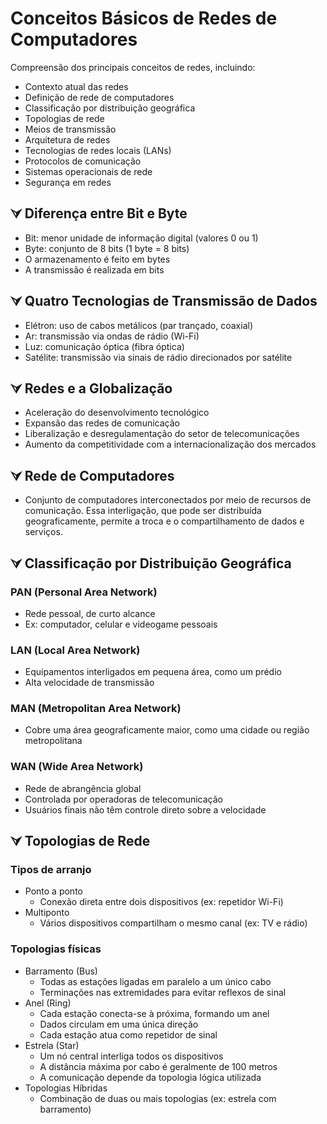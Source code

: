 # Conceitos Básicos de Redes de Computadores
Compreensão dos principais conceitos de redes, incluindo:
* Contexto atual das redes
* Definição de rede de computadores
* Classificação por distribuição geográfica
* Topologias de rede
* Meios de transmissão
* Arquitetura de redes
* Tecnologias de redes locais (LANs)
* Protocolos de comunicação
* Sistemas operacionais de rede
* Segurança em redes

## ⮛ Diferença entre Bit e Byte
* Bit: menor unidade de informação digital (valores 0 ou 1)
* Byte: conjunto de 8 bits (1 byte = 8 bits)
* O armazenamento é feito em bytes
* A transmissão é realizada em bits

## ⮛ Quatro Tecnologias de Transmissão de Dados
* Elétron: uso de cabos metálicos (par trançado, coaxial)
* Ar: transmissão via ondas de rádio (Wi-Fi)
* Luz: comunicação óptica (fibra óptica)
* Satélite: transmissão via sinais de rádio direcionados por satélite

## ⮛ Redes e a Globalização
* Aceleração do desenvolvimento tecnológico
* Expansão das redes de comunicação
* Liberalização e desregulamentação do setor de telecomunicações
* Aumento da competitividade com a internacionalização dos mercados

## ⮛ Rede de Computadores
* Conjunto de computadores interconectados por meio de recursos de comunicação. Essa interligação, que pode ser distribuída geograficamente, permite a troca e o compartilhamento de dados e serviços.

## ⮛ Classificação por Distribuição Geográfica
### PAN (Personal Area Network)
  * Rede pessoal, de curto alcance
  * Ex: computador, celular e videogame pessoais
### LAN (Local Area Network)
  * Equipamentos interligados em pequena área, como um prédio
  * Alta velocidade de transmissão
### MAN (Metropolitan Area Network)
  * Cobre uma área geograficamente maior, como uma cidade ou região metropolitana
### WAN (Wide Area Network)
  * Rede de abrangência global
  * Controlada por operadoras de telecomunicação
  * Usuários finais não têm controle direto sobre a velocidade
 
## ⮛ Topologias de Rede
### Tipos de arranjo
* Ponto a ponto
  * Conexão direta entre dois dispositivos (ex: repetidor Wi-Fi)
* Multiponto
  * Vários dispositivos compartilham o mesmo canal (ex: TV e rádio)
### Topologias físicas
* Barramento (Bus)
  * Todas as estações ligadas em paralelo a um único cabo
  * Terminações nas extremidades para evitar reflexos de sinal
* Anel (Ring)
  * Cada estação conecta-se à próxima, formando um anel
  * Dados circulam em uma única direção
  * Cada estação atua como repetidor de sinal
* Estrela (Star)
  * Um nó central interliga todos os dispositivos
  * A distância máxima por cabo é geralmente de 100 metros
  * A comunicação depende da topologia lógica utilizada
* Topologias Híbridas
  * Combinação de duas ou mais topologias (ex: estrela com barramento)
